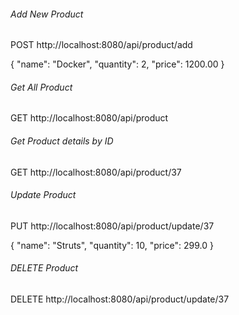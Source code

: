 ###### Add New Product
POST http://localhost:8080/api/product/add

{
    "name": "Docker",
    "quantity": 2,
    "price": 1200.00
}

###### Get All Product
GET http://localhost:8080/api/product

###### Get Product details by ID
GET http://localhost:8080/api/product/37

###### Update Product
PUT http://localhost:8080/api/product/update/37

{
    "name": "Struts",
    "quantity": 10,
    "price": 299.0
}

###### DELETE Product
DELETE http://localhost:8080/api/product/update/37

